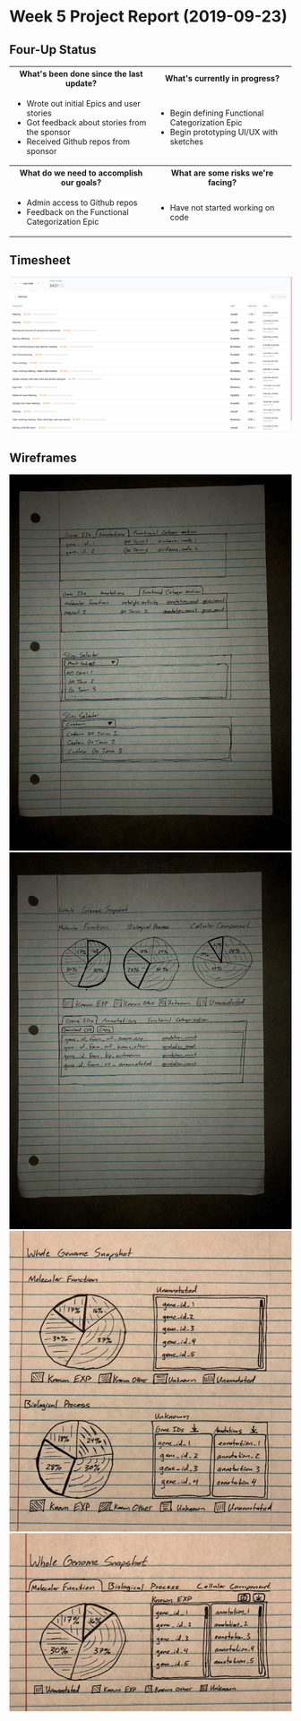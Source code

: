 # Week 5 Project Report (2019-09-23)

## Four-Up Status

<table>
  <tr>
    <th>What's been done since the last update?</th>
    <th>What's currently in progress?</th>
  </tr>
  <tr>
    <td>
      <ul>
        <li>Wrote out initial Epics and user stories</li>
        <li>Got feedback about stories from the sponsor</li>
        <li>Received Github repos from sponsor</li>
      </ul>
    </td>
    <td>
      <ul>
        <li>Begin defining Functional Categorization Epic</li>
        <li>Begin prototyping UI/UX with sketches</li>
      </ul>
    </td>
  </tr>
  <tr>
    <th>What do we need to accomplish our goals?</th>
    <th>What are some risks we're facing?</th>
  </tr>
  <tr>
    <td>
      <ul>
        <li>Admin access to Github repos</li>
        <li>Feedback on the Functional Categorization Epic</li>
      </ul>
    </td>
    <td>
      <ul>
        <li>Have not started working on code</li>
      </ul>
    </td>
  </tr>
</table>

## Timesheet

![timesheet week5](./assets/timesheet-week5.png)

## Wireframes

![wireframe 1](./assets/wireframe_1.png)
![wireframe 2](./assets/wireframe_2.png)
![wireframe 3](./assets/wireframe_3.png)
![wireframe 4](./assets/wireframe_4.png)